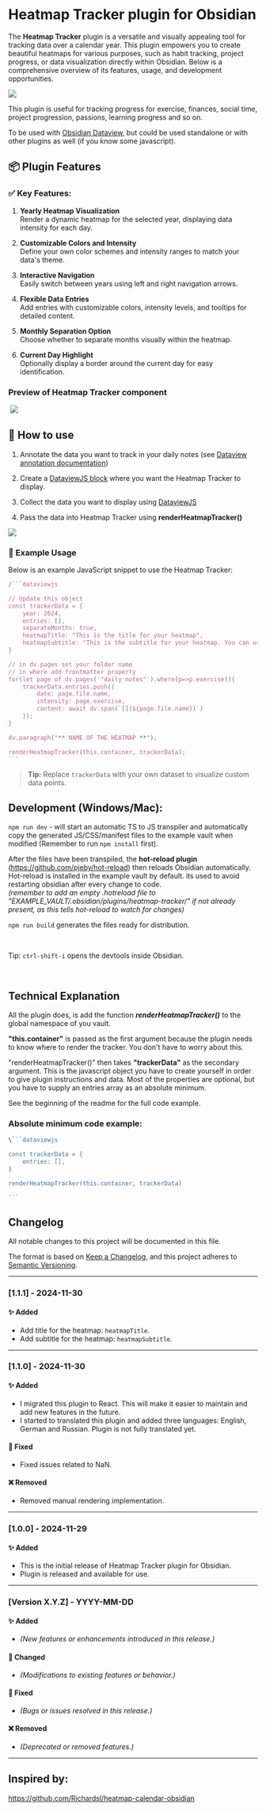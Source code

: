 # Heatmap Tracker plugin for Obsidian

The **Heatmap Tracker** plugin is a versatile and visually appealing tool for tracking data over a calendar year. This plugin empowers you to create beautiful heatmaps for various purposes, such as habit tracking, project progress, or data visualization directly within Obsidian. Below is a comprehensive overview of its features, usage, and development opportunities.

<img src="./public/two-mac-mockup.png" />


This plugin is useful for tracking progress for exercise, finances, social time, project progression, passions, learning progress and so on.   

To be used with [Obsidian Dataview](https://blacksmithgu.github.io/obsidian-dataview/), but could be used standalone or with other plugins as well (if you know some javascript).


## 📦 Plugin Features

### ✅ Key Features:
1. **Yearly Heatmap Visualization**  
   Render a dynamic heatmap for the selected year, displaying data intensity for each day.
   
2. **Customizable Colors and Intensity**  
   Define your own color schemes and intensity ranges to match your data's theme.

3. **Interactive Navigation**  
   Easily switch between years using left and right navigation arrows.

4. **Flexible Data Entries**  
   Add entries with customizable colors, intensity levels, and tooltips for detailed content.

5. **Monthly Separation Option**  
   Choose whether to separate months visually within the heatmap.

6. **Current Day Highlight**  
   Optionally display a border around the current day for easy identification.


### Preview of Heatmap Tracker component

<img alt="" src="./public/preview.gif">

<img src="./public/mac-mockup-dark.png" />

## 📖 How to use

1. Annotate the data you want to track in your daily notes (see [Dataview annotation documentation](https://blacksmithgu.github.io/obsidian-dataview/data-annotation/)) 

2. Create a [DataviewJS block](https://blacksmithgu.github.io/obsidian-dataview/api/intro/) where you want the Heatmap Tracker to display.  

3. Collect the data you want to display using [DataviewJS](https://blacksmithgu.github.io/obsidian-dataview/api/code-reference/)

4. Pass the data into Heatmap Tracker using  **renderHeatmapTracker()** 

<img src="./public/tracker-overview.png">

### 🌟 Example Usage

Below is an example JavaScript snippet to use the Heatmap Tracker:

~~~javascript
/```dataviewjs

// Update this object
const trackerData = {
    year: 2024,
    entries: [],
    separateMonths: true,
    heatmapTitle: "This is the title for your heatmap",
    heatmapSubtitle: "This is the subtitle for your heatmap. You can use it as a description."
}

// in dv.pages set your folder name
// in where add frontmatter property
for(let page of dv.pages('"daily notes"').where(p=>p.exercise)){
    trackerData.entries.push({
        date: page.file.name,
        intensity: page.exercise,
        content: await dv.span(`[](${page.file.name})`)
    });
}

dv.paragraph("** NAME OF THE HEATMAP **");

renderHeatmapTracker(this.container, trackerData);
```
~~~
> **Tip:** Replace `trackerData` with your own dataset to visualize custom data points.

## Development (Windows/Mac):

 ```npm run dev``` - will start an automatic TS to JS transpiler and automatically copy the generated JS/CSS/manifest files to the example vault when modified (Remember to run ```npm install``` first).

 After the files have been transpiled, the **hot-reload plugin** (https://github.com/pjeby/hot-reload) then reloads Obsidian automatically.
 Hot-reload is installed in the example vault by default. its used to avoid restarting obsidian after every change to code.  
 *(remember to add an empty *.hotreload* file to "EXAMPLE_VAULT/.obsidian/plugins/heatmap-tracker/" if not already present, as this tells hot-reload to watch for changes)*


```npm run build``` generates the files ready for distribution.

&nbsp;

Tip: ```ctrl-shift-i``` opens the devtools inside Obsidian.

&nbsp;



## Technical Explanation
All the plugin does, is add the function ***renderHeatmapTracker()*** to the global namespace of you vault.

**"this.container"** is passed as the first argument because the plugin needs to know where to render the tracker. You don't have to worry about this.

"renderHeatmapTracker()" then takes **"trackerData"** as the secondary argument. This is the javascript object you have to create yourself in order to give plugin instructions and data. Most of the properties are optional, but you have to supply an entries array as an absolute minimum.  

See the beginning of the readme for the full code example.

### Absolute minimum code example:
~~~javascript
\```dataviewjs

const trackerData = {
    entries: [],                
}

renderHeatmapTracker(this.container, trackerData)

```
~~~

## Changelog

All notable changes to this project will be documented in this file.

The format is based on [Keep a Changelog](https://keepachangelog.com/en/1.0.0/), 
and this project adheres to [Semantic Versioning](https://semver.org/).

---

### [1.1.1] - 2024-11-30
#### ✨ Added
- Add title for the heatmap: `heatmapTitle`.
- Add subtitle for the heatmap: `heatmapSubtitle`.

---

### [1.1.0] - 2024-11-30
#### ✨ Added
- I migrated this plugin to React. This will make it easier to maintain and add new features in the future.
- I started to translated this plugin and added three languages: English, German and Russian. Plugin is not fully translated yet.

#### 🐛 Fixed
- Fixed issues related to NaN.

#### ❌ Removed
- Removed manual rendering implementation.

---

### [1.0.0] - 2024-11-29
#### ✨ Added
- This is the initial release of Heatmap Tracker plugin for Obsidian.
- Plugin is released and available for use.

---

### [Version X.Y.Z] - YYYY-MM-DD
#### ✨ Added
- *(New features or enhancements introduced in this release.)*

#### 🔄 Changed
- *(Modifications to existing features or behavior.)*

#### 🐛 Fixed
- *(Bugs or issues resolved in this release.)*

#### ❌ Removed
- *(Deprecated or removed features.)*

---

## Inspired by:
https://github.com/Richardsl/heatmap-calendar-obsidian
